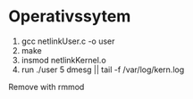 # Operativssytem
1. gcc netlinkUser.c -o user
2. make 
3. insmod netlinkKernel.o
4. run ./user
5 dmesg || tail -f /var/log/kern.log

Remove with rmmod 
